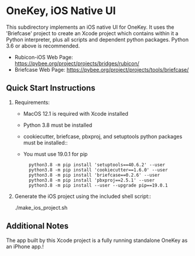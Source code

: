 OneKey, iOS Native UI
============================

This subdirectory implements an iOS native UI for OneKey.
It uses the 'Briefcase' project to create an Xcode project which contains within it a Python interpreter, plus all scripts and dependent python packages.  Python 3.6 or above is recommended.

- Rubicon-iOS Web Page: https://pybee.org/project/projects/bridges/rubicon/
- Briefcase Web Page: https://pybee.org/project/projects/tools/briefcase/

Quick Start Instructions
------------------------
1. Requirements:

   * MacOS 12.1  is required with Xcode installed
   * Python 3.8 must be installed
   * cookiecutter, briefcase, pbxproj, and setuptools python packages must be installed::
   * You must use 19.0.1 for pip

           python3.8 -m pip install 'setuptools==40.6.2' --user
           python3.8 -m pip install 'cookiecutter==1.6.0' --user
           python3.8 -m pip install 'briefcase==0.2.6' --user
           python3.8 -m pip install 'pbxproj==2.5.1' --user
           python3.8 -m pip install --user --upgrade pip==19.0.1  
           
2. Generate the iOS project using the included shell script::

   ./make_ios_project.sh

Additional Notes
----------------
The app built by this Xcode project is a fully running standalone OneKey as an iPhone app.!

